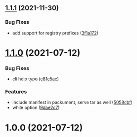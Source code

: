 ## [1.1.1](https://github.com/bconnorwhite/lerna-npm-proxy/compare/v1.1.0...v1.1.1) (2021-11-30)


### Bug Fixes

* add support for registry prefixes ([3f1a172](https://github.com/bconnorwhite/lerna-npm-proxy/commit/3f1a172652398b16711f91106a23efc9338bbb6f))



# [1.1.0](https://github.com/bconnorwhite/lerna-npm-proxy/compare/v1.0.0...v1.1.0) (2021-07-12)


### Bug Fixes

* cli help typo ([e81e5ac](https://github.com/bconnorwhite/lerna-npm-proxy/commit/e81e5ac8f854653732d670c11d0b8eb4cc837344))


### Features

* include manifest in packument, serve tar as well ([5058cbf](https://github.com/bconnorwhite/lerna-npm-proxy/commit/5058cbf3f43ee3ad640078eb432fcf654316e4bc))
* while option ([9dae2c7](https://github.com/bconnorwhite/lerna-npm-proxy/commit/9dae2c7ceab433c8bd58f78adb4b42aad61d442b))



# 1.0.0 (2021-07-12)



